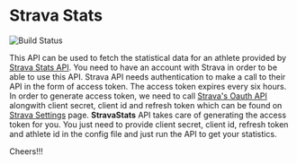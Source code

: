 # Strava Stats
![Build Status](https://github.com/mmoiyadi/StravaStats/actions/workflows/dotnet.yml/badge.svg)

This API can be used to fetch the statistical data for an athlete provided by [Strava Stats API](https://developers.strava.com/docs/reference/#api-Athletes-getStats). You need to have an account with Strava in order to be able to use this API. Strava API needs authentication to make a call to their API in the form of access token. The access token expires every six hours. In order to generate access token, we need to call [Strava's Oauth API](https://developers.strava.com/docs/authentication/) alongwith client secret, client id and refresh token which can be found on [Strava Settings](https://www.strava.com/settings/api) page. __StravaStats__ API takes care of generating the access token for you. You just need to provide client secret, client id, refresh token and athlete id in the config file and just run the API to get your statistics. 

Cheers!!!



